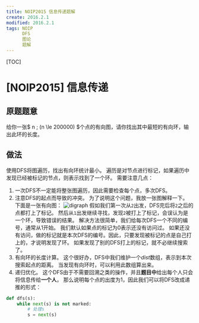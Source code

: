 ```yaml
---
title: NOIP2015 信息传递题解
create: 2016.2.1
modified: 2016.2.1
tags: NOIP
      DFS
      图论
      题解
---
```

[TOC]
# [NOIP2015] 信息传递
## 原题题意
给你一张$ n \; (n \le 200000) $个点的有向图，请你找出其中最短的有向环，输出此环的长度。

## 做法
使用DFS将图遍历，找出有向环统计最小。
遍历是对节点进行标记，如果遍历中发现已经被标记的节点，则表示找到了一个环。
需要注意几点：

1. 一次DFS不一定能将整张图遍历，因此需要检查每个点，多次DFS。
2. 注意DFS的起点而导致的冲突。
   为了说明这个问题，我放一张图解释一下。
   下面是一张有向图：
   ![digraph](https://riteme.site/blogimg/message/message-digraph-1.png)
   假如我们第一次从`2`出发，DFS完后将`2`之后的点都打上了标记。
   然后从`1`出发继续寻找，发现`2`被打上了标记，会误认为是一个环，导致错误的结果。
   解决方法很简单，我们给每次DFS一个不同的编号，通常从1开始。
   我们默认如果点的标记为0表示还没有访问过。
   如果还没有访问，做的标记就是本次DFS的编号。因此，只要发现被标记的点是自己打上的，才说明发现了环。
   如果发现了别的DFS打上的标记，就不必继续搜索了。
3. 有向环的长度计算。
   这个很好办，DFS中我们维护一个$dist$数组，表示到本次搜索起点的距离。
   当发现有向环时，可以利用此数组算出来。
4. 递归优化。
   这个DFS由于不需要回溯之类的操作，并且**题目中**给出每个人只会将信息传给**一个人**，
   那么说明每个点的出度为1，因此我们可以将DFS改成递推的形式：

```python
def dfs(s):
    while next(s) is not marked:
        # 处理s
        s = next(s)
```
